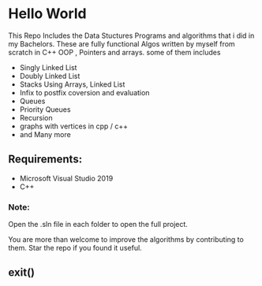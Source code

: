 # Hello World

This Repo Includes the Data Stuctures Programs and algorithms that i did in my Bachelors. 
These are fully functional Algos written by myself from scratch in C++ OOP , Pointers and arrays.
some of them includes 

- Singly Linked List
- Doubly Linked List
- Stacks Using Arrays, Linked List
- Infix to postfix coversion and evaluation
- Queues
- Priority Queues 
- Recursion
- graphs with vertices in cpp / c++
- and Many more

## Requirements: 

- Microsoft Visual Studio 2019 
- C++

### Note:

Open the .sln file in each folder to open the full project.


You are more than welcome to improve the algorithms by contributing to them.
Star the repo if you found it useful.

## exit()
